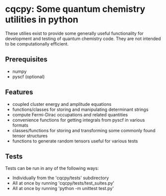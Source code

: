 # cqcpy: Some quantum chemistry utilities in python
These utilies exist to provide some generally useful functionality for development
and testing of quantum chemistry code. They are not intended to be computationally efficient.

## Prerequisites
+ numpy
+ pyscf (optional)

## Features
+ coupled cluster energy and amplitude equations
+ functions/classes for storing and manipulating determinant strings
+ compute Fermi-Dirac occupations and related quantities
+ convenience functions for getting integrals from pyscf in various formats
+ classes/functions for storing and transforming some commonly found tensor structures
+ functions to generate random tensors useful for various tests

## Tests
Tests can be run in any of the following ways:
  - Individually from the 'cqcpy/tests' subdirectory 
  - All at once by running 'cqcpy/tests/test_suites.py'
  - All at once by running 'python -m unittest test.py'
